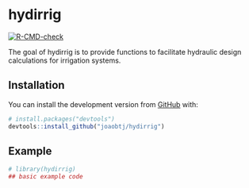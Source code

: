 
<!-- README.md is generated from README.Rmd. Please edit that file -->

# hydirrig

<!-- badges: start -->

[![R-CMD-check](https://github.com/joaobtj/hydirrig/workflows/R-CMD-check/badge.svg)](https://github.com/joaobtj/hydirrig/actions)
<!-- badges: end -->

The goal of hydirrig is to provide functions to facilitate hydraulic
design calculations for irrigation systems.

## Installation

You can install the development version from
[GitHub](https://github.com/) with:

``` r
# install.packages("devtools")
devtools::install_github("joaobtj/hydirrig")
```

## Example

``` r
# library(hydirrig)
## basic example code
```
